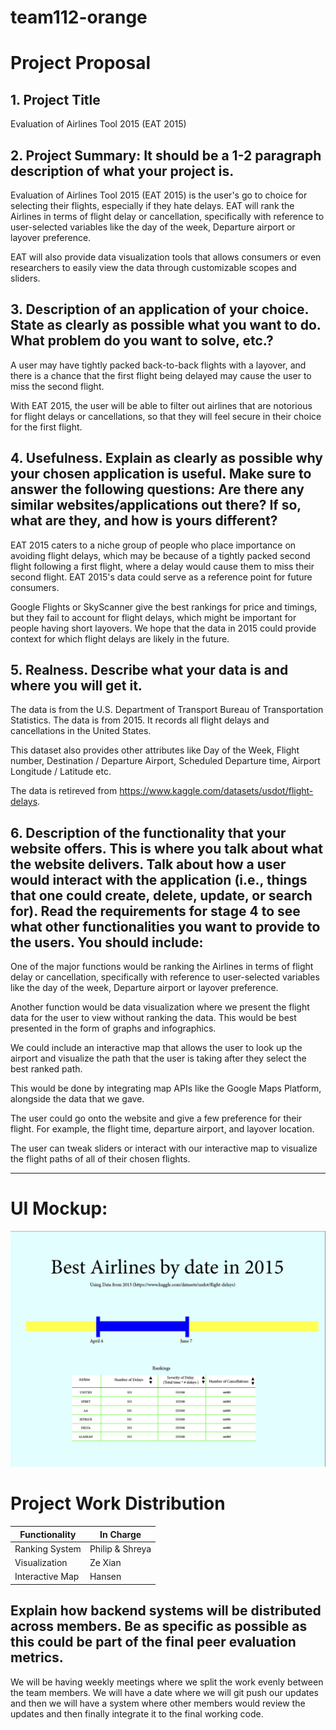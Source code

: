 # team112-orange

# Project Proposal

## 1. Project Title

Evaluation of Airlines Tool 2015 (EAT 2015)

## 2. Project Summary:  It should be a 1-2 paragraph description of what your project is.

Evaluation of Airlines Tool 2015 (EAT 2015) is the user's go to choice for selecting their flights, especially if they hate delays. EAT will rank the Airlines in terms of flight delay or cancellation, specifically with reference to user-selected variables like the day of the week, Departure airport or layover preference. 

EAT will also provide data visualization tools that allows consumers or even researchers to easily view the data through customizable scopes and sliders.

## 3. Description of an application of your choice. State as clearly as possible what you want to do. What problem do you want to solve, etc.?

A user may have tightly packed back-to-back flights with a layover, and there is a chance that the first flight being delayed may cause the user to miss the second flight.

With EAT 2015, the user will be able to filter out airlines that are notorious for flight delays or cancellations, so that they will feel secure in their choice for the first flight.

## 4. Usefulness. Explain as clearly as possible why your chosen application is useful.  Make sure to answer the following questions: Are there any similar websites/applications out there?  If so, what are they, and how is yours different?

EAT 2015 caters to a niche group of people who place importance on avoiding flight delays, which may be because of a tightly packed second flight following a first flight, where a delay would cause them to miss their second flight. EAT 2015's data could serve as a reference point for future consumers.

Google Flights or SkyScanner give the best rankings for price and timings, but they fail to account for flight delays, which might be important for people having short layovers. We hope that the data in 2015 could provide context for which flight delays are likely in the future.

## 5. Realness.  Describe what your data is and where you will get it.

The data is from the U.S. Department of Transport Bureau of Transportation Statistics. The data is from 2015. It records all flight delays and cancellations in the United States. 

This dataset also provides other attributes like Day of the Week, Flight number, Destination / Departure Airport, Scheduled Departure time, Airport Longitude / Latitude etc.

The data is retireved from https://www.kaggle.com/datasets/usdot/flight-delays.

## 6. Description of the functionality that your website offers. This is where you talk about what the website delivers. Talk about how a user would interact with the application (i.e., things that one could create, delete, update, or search for). Read the requirements for stage 4 to see what other functionalities you want to provide to the users. You should include:

One of the major functions would be ranking the Airlines in terms of flight delay or cancellation, specifically with reference to user-selected variables like the day of the week, Departure airport or layover preference.

Another function would be data visualization where we present the flight data for the user to view without ranking the data. This would be best presented in the form of graphs and infographics.

We could include an interactive map that allows the user to look up the airport and visualize the path that the user is taking after they select the best ranked path.

This would be done by integrating map APIs like the Google Maps Platform, alongside the data that we gave. 

The user could go onto the website and give a few preference for their flight. For example, the flight time, departure airport, and layover location. 

The user can tweak sliders or interact with our interactive map to visualize the flight paths of all of their chosen flights. 


----
# UI Mockup:
![UI Mockup](UI_mockup.png)


# Project Work Distribution

|Functionality|In Charge|
|--------|----------|
|Ranking System|   Philip  & Shreya     |
|Visualization|    Ze Xian      |
|Interactive Map|    Hansen      |

## Explain how backend systems will be distributed across members. Be as specific as possible as this could be part of the final peer evaluation metrics.

We will be having weekly meetings where we split the work evenly between the team members. We will have a date where we will git push our updates and then we will have a system where other members would review the updates and then finally integrate it to the final working code.


